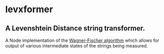# levxformer
## A Levenshtein Distance string transformer.

A Node implementation of the [Wagner-Fischer algorithm](https://en.wikipedia.org/wiki/Wagner%E2%80%93Fischer_algorithm) which allows for output of various intermediate states of the strings being measured.
